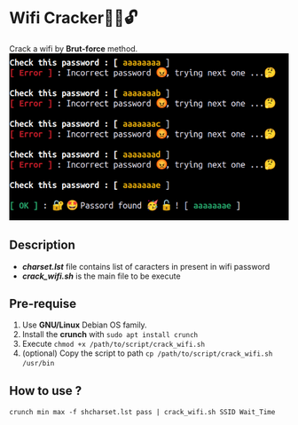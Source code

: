 # Wifi Cracker📡📶🔓

Crack a wifi by <b>Brut-force</b> method.
<img src="result.png" alt="output">

## Description
<ul>
    <li> <em><b>charset.lst</b></em> file contains list of caracters in present in wifi password
    <li> <em><b>crack_wifi.sh</b></em> is the main file to be execute
</ul>

## Pre-requise
1.  Use <b>GNU/Linux</b> Debian OS family.
2.  Install the <b>crunch</b> with `sudo apt install crunch`
3.  Execute `chmod +x /path/to/script/crack_wifi.sh`
4.  (optional) Copy the script to path `cp /path/to/script/crack_wifi.sh /usr/bin`

## How to use ?

```
crunch min max -f shcharset.lst pass | crack_wifi.sh SSID Wait_Time 
```
